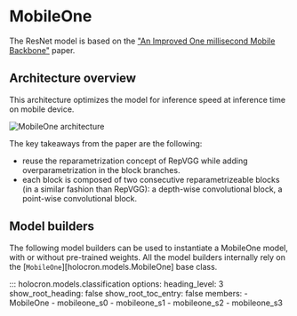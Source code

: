 # MobileOne

The ResNet model is based on the ["An Improved One millisecond Mobile Backbone"](https://arxiv.org/pdf/2206.04040.pdf) paper.

## Architecture overview

This architecture optimizes the model for inference speed at inference time on mobile device.

![MobileOne architecture](https://github.com/frgfm/Holocron/releases/download/v0.2.1/mobileone.png)

The key takeaways from the paper are the following:

- reuse the reparametrization concept of RepVGG while adding overparametrization in the block branches.
- each block is composed of two consecutive reparametrizeable blocks (in a similar fashion than RepVGG): a depth-wise convolutional block, a point-wise convolutional block.


## Model builders

The following model builders can be used to instantiate a MobileOne model, with or
without pre-trained weights. All the model builders internally rely on the
[`MobileOne`][holocron.models.MobileOne] base class.

::: holocron.models.classification
    options:
        heading_level: 3
        show_root_heading: false
        show_root_toc_entry: false
        members:
            - MobileOne
            - mobileone_s0
            - mobileone_s1
            - mobileone_s2
            - mobileone_s3
